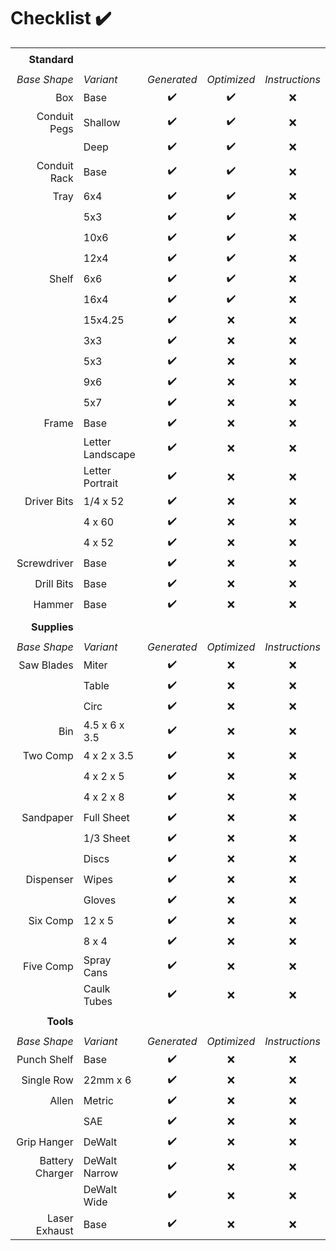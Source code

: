 # Checklist :heavy_check_mark:
||||||
| --: | :-- | :-: | :-: | :-: |
||||||
|**Standard** |||||
||||||
| *Base Shape* | *Variant* | *Generated* | *Optimized* | *Instructions* |
| Box          | Base             | :heavy_check_mark: | :heavy_check_mark: | :x: |
| Conduit Pegs | Shallow          | :heavy_check_mark: | :heavy_check_mark: | :x: |
|              | Deep             | :heavy_check_mark: | :heavy_check_mark: | :x: |
| Conduit Rack | Base             | :heavy_check_mark: | :heavy_check_mark: | :x: |
| Tray         | 6x4              | :heavy_check_mark: | :heavy_check_mark: | :x: |
|              | 5x3              | :heavy_check_mark: | :heavy_check_mark: | :x: |
|              | 10x6             | :heavy_check_mark: | :heavy_check_mark: | :x: |
|              | 12x4             | :heavy_check_mark: | :heavy_check_mark: | :x: |
| Shelf        | 6x6              | :heavy_check_mark: | :heavy_check_mark: | :x: |
|              | 16x4             | :heavy_check_mark: | :heavy_check_mark: | :x: |
|              | 15x4.25          | :heavy_check_mark: | :x: | :x: |
|              | 3x3              | :heavy_check_mark: | :x: | :x: |
|              | 5x3              | :heavy_check_mark: | :x: | :x: |
|              | 9x6              | :heavy_check_mark: | :x: | :x: |
|              | 5x7              | :heavy_check_mark: | :x: | :x: |
| Frame        | Base             | :heavy_check_mark: | :x: | :x: |
|              | Letter Landscape | :heavy_check_mark: | :x: | :x: |
|              | Letter Portrait  | :heavy_check_mark: | :x: | :x: |
| Driver Bits  | 1/4 x 52         | :heavy_check_mark: | :x: | :x: |
|              | 4 x 60           | :heavy_check_mark: | :x: | :x: |
|              | 4 x 52           | :heavy_check_mark: | :x: | :x: |
| Screwdriver  | Base             | :heavy_check_mark: | :x: | :x: |
| Drill Bits   | Base             | :heavy_check_mark: | :x: | :x: |
| Hammer       | Base             | :heavy_check_mark: | :x: | :x: |
||||||
|**Supplies** |||||
||||||
| *Base Shape* | *Variant* | *Generated* | *Optimized* | *Instructions* |
| Saw Blades   | Miter            | :heavy_check_mark: | :x: | :x: |
|              | Table            | :heavy_check_mark: | :x: | :x: |
|              | Circ             | :heavy_check_mark: | :x: | :x: |
| Bin          | 4.5 x 6 x 3.5    | :heavy_check_mark: | :x: | :x: |
| Two Comp     | 4 x 2 x 3.5      | :heavy_check_mark: | :x: | :x: |
|              | 4 x 2 x 5        | :heavy_check_mark: | :x: | :x: |
|              | 4 x 2 x 8        | :heavy_check_mark: | :x: | :x: |
| Sandpaper    | Full Sheet       | :heavy_check_mark: | :x: | :x: |
|              | 1/3 Sheet        | :heavy_check_mark: | :x: | :x: |
|              | Discs            | :heavy_check_mark: | :x: | :x: |
| Dispenser    | Wipes            | :heavy_check_mark: | :x: | :x: |
|              | Gloves           | :heavy_check_mark: | :x: | :x: |
| Six Comp     | 12 x 5           | :heavy_check_mark: | :x: | :x: |
|              | 8 x 4            | :heavy_check_mark: | :x: | :x: |
| Five Comp    | Spray Cans       | :heavy_check_mark: | :x: | :x: |
|              | Caulk Tubes      | :heavy_check_mark: | :x: | :x: |
||||||
|**Tools** |||||
||||||
| *Base Shape* | *Variant* | *Generated* | *Optimized* | *Instructions* |
| Punch Shelf  | Base             | :heavy_check_mark: | :x: | :x: |
| Single Row   | 22mm x 6         | :heavy_check_mark: | :x: | :x: |
| Allen        | Metric           | :heavy_check_mark: | :x: | :x: |
|              | SAE              | :heavy_check_mark: | :x: | :x: |
| Grip Hanger  | DeWalt           | :heavy_check_mark: | :x: | :x: |
| Battery Charger | DeWalt Narrow | :heavy_check_mark: | :x: | :x: |
|              | DeWalt Wide      | :heavy_check_mark: | :x: | :x: |
| Laser Exhaust | Base            | :heavy_check_mark: | :x: | :x: |
